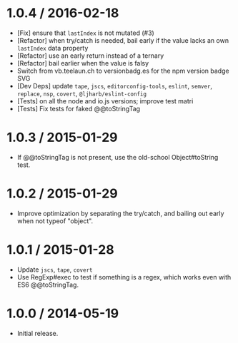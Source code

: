 # 1.0.4 / 2016-02-18

* [Fix] ensure that `lastIndex` is not mutated (#3)
* [Refactor] when try/catch is needed, bail early if the value lacks an own `lastIndex` data property
* [Refactor] use an early return instead of a ternary
* [Refactor] bail earlier when the value is falsy
* Switch from vb.teelaun.ch to versionbadg.es for the npm version badge SVG
* [Dev Deps] update `tape`, `jscs`, `editorconfig-tools`, `eslint`, `semver`, `replace`, `nsp`, `covert`, `@ljharb/eslint-config`
* [Tests] on all the node and io.js versions; improve test matri
* [Tests] Fix tests for faked @@toStringTag

# 1.0.3 / 2015-01-29

* If @@toStringTag is not present, use the old-school Object#toString test.

# 1.0.2 / 2015-01-29

* Improve optimization by separating the try/catch, and bailing out early when not typeof "object".

# 1.0.1 / 2015-01-28

* Update `jscs`, `tape`, `covert`
* Use RegExp#exec to test if something is a regex, which works even with ES6 @@toStringTag.

# 1.0.0 / 2014-05-19

* Initial release.
